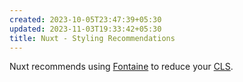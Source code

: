 ```yaml
---
created: 2023-10-05T23:47:39+05:30
updated: 2023-11-03T19:33:42+05:30
title: Nuxt - Styling Recommendations
---
```



Nuxt recommends using [Fontaine](https://github.com/nuxt-modules/fontaine) to reduce your [CLS](https://web.dev/cls/). 